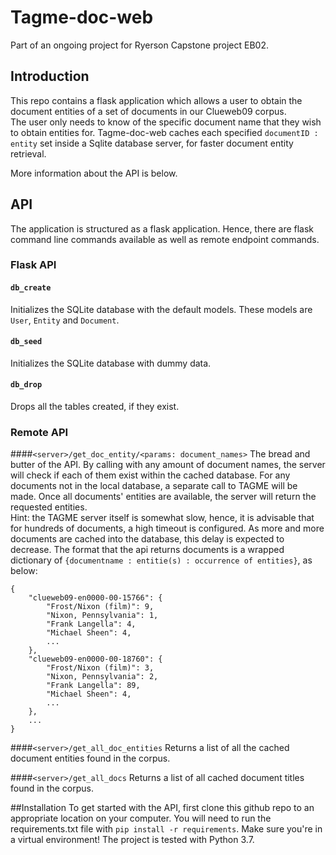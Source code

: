 # Tagme-doc-web
Part of an ongoing project for Ryerson Capstone project EB02.

## Introduction
This repo contains a flask application which allows a user to obtain the
document entities of a set of documents in our Clueweb09 corpus.  
The user only needs to know of the specific document name that they wish
to obtain entities for. Tagme-doc-web caches each specified `documentID :
entity` set inside a Sqlite database server, for faster document entity
retrieval.

More information about the API is below.

## API
The application is structured as a flask application. Hence, there are 
flask command line commands available as well as remote endpoint commands.

### Flask API
#### `db_create`
Initializes the SQLite database with the default models. These models are `User`, `Entity` and `Document`.
#### `db_seed`
Initializes the SQLite database with dummy data.
#### `db_drop`
Drops all the tables created, if they exist.

### Remote API
####`<server>/get_doc_entity/<params: document_names>`
The bread and butter of the API. By calling with any amount of document names, the server will check if each
of them exist within the cached database. For any documents not in the local database, a separate call to TAGME will
be made. Once all documents' entities are available, the server will return the requested entities.  
Hint: the TAGME server itself is somewhat slow, hence, it is advisable that for hundreds of documents, a high timeout
is configured. As more and more documents are cached into the database, this delay is expected to decrease.
The format that the api returns documents is a wrapped dictionary of 
`{documentname : entitie(s) : occurrence of entities}`, as below:

    {
        "clueweb09-en0000-00-15766": {
            "Frost/Nixon (film)": 9,
            "Nixon, Pennsylvania": 1,
            "Frank Langella": 4,
            "Michael Sheen": 4,
            ...
        },
        "clueweb09-en0000-00-18760": {
            "Frost/Nixon (film)": 3,
            "Nixon, Pennsylvania": 2,
            "Frank Langella": 89,
            "Michael Sheen": 4,
            ...
        },
        ...
    }

####`<server>/get_all_doc_entities`
Returns a list of all the cached document entities found in the corpus.

####`<server>/get_all_docs`
Returns a list of all cached document titles found in the corpus. 

##Installation
To get started with the API, first clone this github repo to an appropriate location on your computer.
You will need to run the requirements.txt file with `pip install -r requirements`. Make sure you're in a virtual 
environment!
The project is tested with Python 3.7.